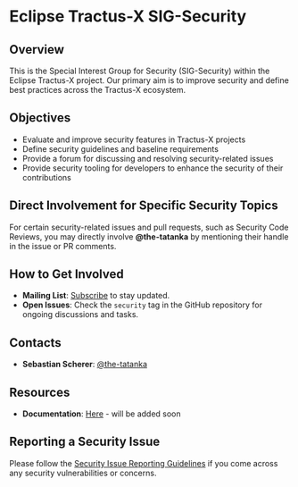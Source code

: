 # Eclipse Tractus-X SIG-Security

## Overview

This is the Special Interest Group for Security (SIG-Security) within the Eclipse Tractus-X project. Our primary aim is to improve security and define best practices across the Tractus-X ecosystem.

## Objectives

- Evaluate and improve security features in Tractus-X projects
- Define security guidelines and baseline requirements
- Provide a forum for discussing and resolving security-related issues
- Provide security tooling for developers to enhance the security of their contributions

## Direct Involvement for Specific Security Topics

For certain security-related issues and pull requests, such as Security Code Reviews, you may directly involve **@the-tatanka** by mentioning their handle in the issue or PR comments.

## How to Get Involved

- **Mailing List**: [Subscribe](https://accounts.eclipse.org/mailing-list/tractusx-dev) to stay updated.
- **Open Issues**: Check the `security` tag in the GitHub repository for ongoing discussions and tasks.

## Contacts

- **Sebastian Scherer**: [@the-tatanka](https://github.com/the-tatanka)

## Resources

- **Documentation**: [Here](LINK_TO_DOCUMENTATION) - will be added soon

## Reporting a Security Issue

Please follow the [Security Issue Reporting Guidelines](https://eclipse-tractusx.github.io/docs/release/trg-7/trg-7-01#security-file) if you come across any security vulnerabilities or concerns.
